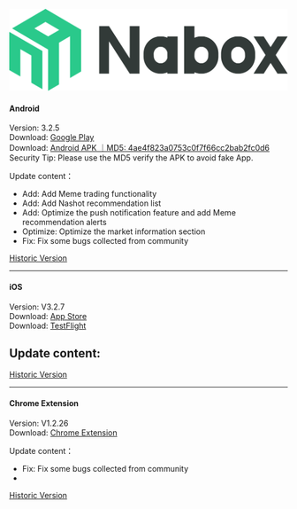 ![Naobx](./logo-black.svg) 
####  Android
Version: 3.2.5  
Download: [Google Play](https://play.google.com/store/apps/details?id=com.wallet.nabox)  
Download: [Android APK ｜MD5: 4ae4f823a0753c0f7f66cc2bab2fc0d6 ](https://nabox-apk.oss-cn-hongkong.aliyuncs.com/Nabox_3.2.5.apk)  
Security Tip: Please use the MD5 verify the APK to avoid fake App. 

Update content：
- Add: Add Meme trading functionality
- Add: Add Nashot recommendation list
- Add: Optimize the push notification feature and add Meme recommendation alerts
- Optimize: Optimize the market information section
- Fix: Fix some bugs collected from community

[Historic Version](/android.md) 
______________________________________________________________________________________________________________________
####  iOS
Version: V3.2.7  
Download: [App Store](https://apps.apple.com/us/app/nabox-wallet/id6443821021)  
Download: [TestFlight](https://testflight.apple.com/join/P3ASFT8F)

Update content:   
- 

[Historic Version](/ios.md) 
______________________________________________________________________________________________________________________
####  Chrome Extension
Version:  V1.2.26  
Download: [Chrome Extension](https://chrome.google.com/webstore/detail/nabox-wallet/nknhiehlklippafakaeklbeglecifhad?hl=zh-CN&authuser=1) 

Update content：
- Fix: Fix some bugs collected from community
- 

[Historic Version](/extension.md) 
